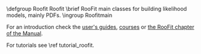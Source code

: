 \defgroup Roofit Roofit
\brief RooFit main classes for building likelihood models, mainly PDFs.
\ingroup Roofitmain

For an introduction check the [user's guides](https://root.cern.ch/root-user-guides-and-manuals),
[courses](https://root.cern.ch/courses) or [the RooFit chapter of the Manual](https://root.cern/manual/roofit/).

For tutorials see \ref tutorial_roofit.
